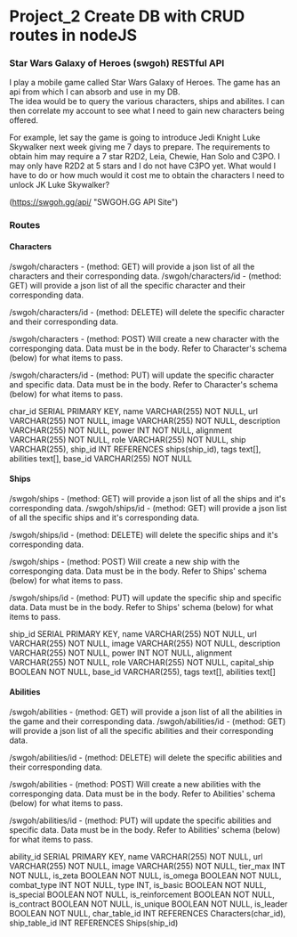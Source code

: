 # Project_2 Create DB with CRUD routes in nodeJS

### Star Wars Galaxy of Heroes (swgoh) RESTful API
I play a mobile game called Star Wars Galaxy of Heroes.  The game has an api from which I can absorb and use in my DB.  
The idea would be to query the various characters, ships and abilites.  I can then correlate my account to see what I need to gain new characters being offered.  

For example, let say the game is going to introduce Jedi Knight Luke Skywalker next week giving me 7 days to prepare.  The requirements to obtain him may require a 7 star R2D2, Leia, Chewie, Han Solo and C3PO.  I may only have R2D2 at 5 stars and I do not have C3PO yet.  What would I have to do or how much would it cost me to obtain the characters I need to unlock JK Luke Skywalker?  
 
(https://swgoh.gg/api/ "SWGOH.GG API Site")

### Routes

#### Characters 
/swgoh/characters - (method: GET) will provide a json list of all the characters and their corresponding data.
/swgoh/characters/id - (method: GET) will provide a json list of all the specific character and their corresponding data.

/swgoh/characters/id - (method: DELETE) will delete the specific character and their corresponding data.

/swgoh/characters - (method: POST) Will create a new character with the corresponging data.  Data must be in the body.  Refer to Character's schema (below) for what items to pass.

/swgoh/characters/id - (method: PUT) will update the specific character and specific data.  Data must be in the body.  Refer to Character's schema (below) for what items to pass.

  char_id SERIAL PRIMARY KEY,
  name VARCHAR(255) NOT NULL,
  url VARCHAR(255) NOT NULL,
  image VARCHAR(255) NOT NULL,
  description VARCHAR(255) NOT NULL,
  power INT NOT NULL,
  alignment VARCHAR(255) NOT NULL,
  role VARCHAR(255) NOT NULL,
  ship VARCHAR(255),
  ship_id INT REFERENCES ships(ship_id),
  tags text[],
  abilities text[],
  base_id VARCHAR(255) NOT NULL

#### Ships 
/swgoh/ships - (method: GET) will provide a json list of all the ships and it's corresponding data.
/swgoh/ships/id - (method: GET) will provide a json list of all the specific ships and it's corresponding data.

/swgoh/ships/id - (method: DELETE) will delete the specific ships and it's corresponding data.

/swgoh/ships - (method: POST) Will create a new ship with the corresponging data.  Data must be in the body.  Refer to Ships' schema (below) for what items to pass.

/swgoh/ships/id - (method: PUT) will update the specific ship and specific data.  Data must be in the body.  Refer to Ships' schema (below) for what items to pass.

  ship_id SERIAL PRIMARY KEY,
  name VARCHAR(255) NOT NULL,
  url VARCHAR(255) NOT NULL,
  image VARCHAR(255) NOT NULL,
  description VARCHAR(255) NOT NULL,
  power INT NOT NULL,
  alignment VARCHAR(255) NOT NULL,
  role VARCHAR(255) NOT NULL,
  capital_ship BOOLEAN NOT NULL,
  base_id VARCHAR(255),
  tags text[],
  abilities text[]

#### Abilities
/swgoh/abilities - (method: GET) will provide a json list of all the abilities in the game and their corresponding data.
/swgoh/abilities/id - (method: GET) will provide a json list of all the specific abilities and their corresponding data.

/swgoh/abilities/id - (method: DELETE) will delete the specific abilities and their corresponding data.

/swgoh/abilities - (method: POST) Will create a new abilities with the corresponging data.  Data must be in the body.  Refer to Abilities' schema (below) for what items to pass.

/swgoh/abilities/id - (method: PUT) will update the specific abilities and specific data.  Data must be in the body.  Refer to Abilities' schema (below) for what items to pass.

  ability_id SERIAL PRIMARY KEY,
  name VARCHAR(255) NOT NULL,
  url VARCHAR(255) NOT NULL,
  image VARCHAR(255) NOT NULL,
  tier_max INT NOT NULL,
  is_zeta BOOLEAN NOT NULL,
  is_omega BOOLEAN NOT NULL,
  combat_type INT NOT NULL,
  type INT,
  is_basic BOOLEAN NOT NULL,
  is_special BOOLEAN NOT NULL,
  is_reinforcement BOOLEAN NOT NULL,
  is_contract BOOLEAN NOT NULL,
  is_unique BOOLEAN NOT NULL,
  is_leader BOOLEAN NOT NULL,
  char_table_id INT REFERENCES Characters(char_id),
  ship_table_id INT REFERENCES Ships(ship_id)





